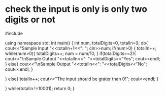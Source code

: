 # check the input is only is only two digits or not

#include<iostream>

using namespace std;
int main()
{
   int num, totalDigits=0, totalIn=0;
   do{
   cout<<"Sample Input "<<totalIn+1<<": ";
   cin>>num;
   if(num>0)
   {
     totalIn++;
     while(num>0){
      totalDigits++;
      num = num/10;
     }
     if(totalDigits==2){
      cout<<"\nSample Output "<<totalIn<<": "<<totalDigits<<"Yes";
      cout<<endl;
     }
     else{
          cout<<"\nSample Output "<<totalIn<<": "<<totalDigits<<"No";
           cout<<endl;
     }

   }
   else{
     totalIn++;
     cout<<"The input should be grater than 0!";
     cout<<endl;
   }
   
 } while(totalIn !=10001);
   return 0;
}
